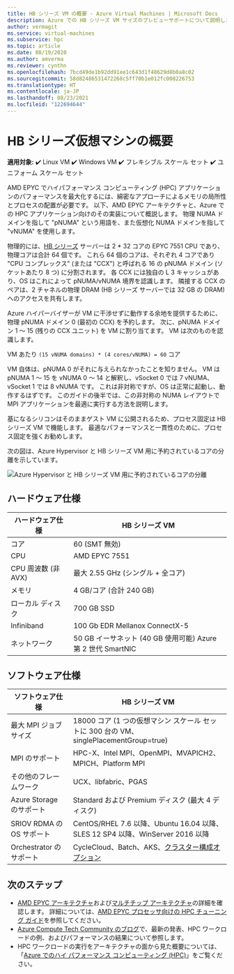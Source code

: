 ```yaml
---
title: HB シリーズ VM の概要 - Azure Virtual Machines | Microsoft Docs
description: Azure での HB シリーズ VM サイズのプレビューサポートについて説明します。
author: vermagit
ms.service: virtual-machines
ms.subservice: hpc
ms.topic: article
ms.date: 08/19/2020
ms.author: amverma
ms.reviewer: cynthn
ms.openlocfilehash: 7bcd49de1b92dd91ee1c643d1f48629d8b0a8c02
ms.sourcegitcommit: 58d82486531472268c5ff70b1e012fc008226753
ms.translationtype: HT
ms.contentlocale: ja-JP
ms.lasthandoff: 08/23/2021
ms.locfileid: "122694644"
---
```

# <a name="hb-series-virtual-machines-overview"></a>HB シリーズ仮想マシンの概要

**適用対象:** :heavy_check_mark: Linux VM :heavy_check_mark: Windows VM :heavy_check_mark: フレキシブル スケール セット :heavy_check_mark: ユニフォーム スケール セット

AMD EPYC でハイパフォーマンス コンピューティング (HPC) アプリケーションのパフォーマンスを最大化するには、綿密なアプローチによるメモリの局所性とプロセスの配置が必要です。 以下、AMD EPYC アーキテクチャと、Azure での HPC アプリケーション向けのその実装について概説します。 物理 NUMA ドメインを指して "pNUMA" という用語を、また仮想化 NUMA ドメインを指して "vNUMA" を使用します。

物理的には、[HB シリーズ](../../hb-series.md) サーバーは 2 * 32 コアの EPYC 7551 CPU であり、物理コアは合計 64 個です。 これら 64 個のコアは、それぞれ 4 コアであり "CPU コンプレックス" (または "CCX") と呼ばれる 16 の pNUMA ドメイン (ソケットあたり 8 つ) に分割されます。 各 CCX には独自の L 3 キャッシュがあり、OS はこれによって pNUMA/vNUMA 境界を認識します。 隣接する CCX のペアは、2 チャネルの物理 DRAM (HB シリーズ サーバーでは 32 GB の DRAM) へのアクセスを共有します。

Azure ハイパーバイザーが VM に干渉せずに動作する余地を提供するために、物理 pNUMA ドメイン 0 (最初の CCX) を予約します。 次に、pNUMA ドメイン 1 ～ 15 (残りの CCX ユニット) を VM に割り当てます。 VM は次のものを認識します。

VM あたり `(15 vNUMA domains) * (4 cores/vNUMA) = 60` コア

VM 自体は、pNUMA 0 がそれに与えられなかったことを知りません。 VM は pNUMA 1 ～ 15 を vNUMA 0 ～ 14 と解釈し、vSocket 0 では 7 vNUMA、vSocket 1 では 8 vNUMA です。 これは非対称ですが、OS は正常に起動し、動作するはずです。 このガイドの後半では、この非対称の NUMA レイアウトで MPI アプリケーションを最適に実行する方法を説明します。

基になるシリコンはそのままゲスト VM に公開されるため、プロセス固定は HB シリーズ VM で機能します。 最適なパフォーマンスと一貫性のために、プロセス固定を強くお勧めします。

次の図は、Azure Hypervisor と HB シリーズ VM 用に予約されているコアの分離を示しています。

![Azure Hypervisor と HB シリーズ VM 用に予約されているコアの分離](./media/architecture/hb-segregation-cores.png)

## <a name="hardware-specifications"></a>ハードウェア仕様

| ハードウェア仕様                | HB シリーズ VM                     |
|----------------------------------|----------------------------------|
| コア                            | 60 (SMT 無効)                |
| CPU                              | AMD EPYC 7551                    |
| CPU 周波数 (非 AVX)          | 最大 2.55 GHz (シングル + 全コア)   |
| メモリ                           | 4 GB/コア (合計 240 GB)         |
| ローカル ディスク                       | 700 GB SSD                       |
| Infiniband                       | 100 Gb EDR Mellanox ConnectX-5 |
| ネットワーク                          | 50 GB イーサネット (40 GB 使用可能) Azure 第 2 世代 SmartNIC |

## <a name="software-specifications"></a>ソフトウェア仕様

| ソフトウェア仕様           |HB シリーズ VM           |
|-----------------------------|-----------------------|
| 最大 MPI ジョブ サイズ            | 18000 コア (1 つの仮想マシン スケール セットに 300 台の VM、singlePlacementGroup=true)  |
| MPI のサポート                 | HPC-X、Intel MPI、OpenMPI、MVAPICH2、MPICH、Platform MPI  |
| その他のフレームワーク       | UCX、libfabric、PGAS |
| Azure Storage のサポート       | Standard および Premium ディスク (最大 4 ディスク) |
| SRIOV RDMA の OS サポート   | CentOS/RHEL 7.6 以降、Ubuntu 16.04 以降、SLES 12 SP4 以降、WinServer 2016 以降  |
| Orchestrator のサポート        | CycleCloud、Batch、AKS、[クラスター構成オプション](../../sizes-hpc.md#cluster-configuration-options) |

## <a name="next-steps"></a>次のステップ

- [AMD EPYC アーキテクチャ](https://bit.ly/2Epv3kC)および[マルチチップ アーキテクチャ](https://bit.ly/2GpQIMb)の詳細を確認します。 詳細については、[AMD EPYC プロセッサ向けの HPC チューニング ガイド](https://bit.ly/2T3AWZ9)を参照してください。
- [Azure Compute Tech Community のブログ](https://techcommunity.microsoft.com/t5/azure-compute/bg-p/AzureCompute)で、最新の発表、HPC ワークロードの例、およびパフォーマンスの結果について参照します。
- HPC ワークロードの実行をアーキテクチャの面から見た概要については、「[Azure でのハイ パフォーマンス コンピューティング (HPC)](/azure/architecture/topics/high-performance-computing/)」をご覧ください。
